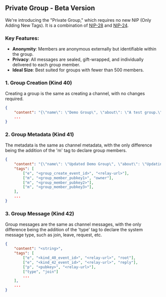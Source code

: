 ## **Private Group - Beta Version**

We're introducing the "Private Group," which requires no new NIP (Only Adding New Tags). It is a combination of [NIP-28](https://github.com/nostr-protocol/nips/blob/master/28.md) and [NIP-24](https://github.com/vitorpamplona/nips/blob/sealed-dms/24.md).

### **Key Features**:
- **Anonymity**: Members are anonymous externally but identifiable within the group.
- **Privacy**: All messages are sealed, gift-wrapped, and individually delivered to each group member.
- **Ideal Size**: Best suited for groups with fewer than 500 members.

### **1. Group Creation (Kind 40)**

Creating a group is the same as creating a channel, with no changes required.

```json
{
    "content": "{\"name\": \"Demo Group\", \"about\": \"A test group.\", \"picture\": \"https://placekitten.com/200/200\"}",
    ...
}
```

### **2. Group Metadata (Kind 41)**

The metadata is the same as channel metadata, with the only difference being the addition of the 'm' tag to declare group members.

```json
{
    "content": "{\"name\": \"Updated Demo Group\", \"about\": \"Updating a test group.\", \"picture\": \"https://placekitten.com/201/201\"}",
    "tags": [
        ["e", "<group_create_event_id>", "<relay-url>"],
        ["m", "<group_member_pubkey1>", "owner"],
        ["m", "<group_member_pubkey2>"],
        ["m", "<group_member_pubkey3>"],
    ],
    ...
}
```

### **3. Group Message (Kind 42)**

Group messages are the same as channel messages, with the only difference being the addition of the 'type' tag to declare the system message type, such as join, leave, request, etc.

```json
{
    "content": "<string>",
    "tags": [
        ["e", "<kind_40_event_id>", "<relay-url>", "root"],
        ["e", "<kind_42_event_id>", "<relay-url>", "reply"],
        ["p", "<pubkey>", "<relay-url>"],
        ["type", "join"]
        ...
    ],
    ...
}
```